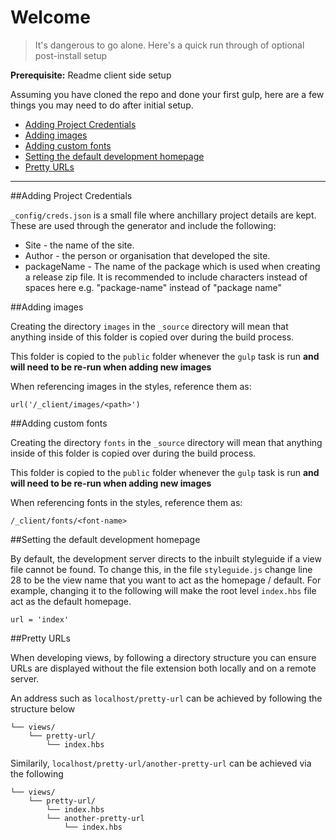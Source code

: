# Welcome

> It's dangerous to go alone. Here's a quick run through of optional post-install setup

**Prerequisite:** Readme client side setup

Assuming you have cloned the repo and done your first gulp, here are a few things you may need to do after initial setup.

* [Adding Project Credentials](#adding-project-credentials)
* [Adding images](#adding-images)
* [Adding custom fonts](#adding-custom-fonts)
* [Setting the default development homepage](#setting-the-default-development-homepage)
* [Pretty URLs](#pretty-urls)

---

##Adding Project Credentials

`_config/creds.json` is a small file where anchillary project details are kept. These are used through the generator and include the following:

* Site - the name of the site.
* Author - the person or organisation that developed the site.
* packageName - The name of the package which is used when creating a release zip file. It is recommended to include characters instead of spaces here e.g. "package-name" instead of "package name"

##Adding images

Creating the directory `images` in the `_source` directory will mean that anything inside of this folder is copied over during the build process.

This folder is copied to the `public` folder whenever the `gulp` task is run **and will need to be re-run when adding new images**

When referencing images in the styles, reference them as:  

`url('/_client/images/<path>')`

##Adding custom fonts

Creating the directory `fonts` in the `_source` directory will mean that anything inside of this folder is copied over during the build process.

This folder is copied to the `public` folder whenever the `gulp` task is run **and will need to be re-run when adding new images**

When referencing fonts in the styles, reference them as:

`/_client/fonts/<font-name>`

##Setting the default development homepage

By default, the development server directs to the inbuilt styleguide if a view file cannot be found. To change this, in the file `styleguide.js` change line 28 to be the view name that you want to act as the homepage / default. For example, changing it to the following will make the root level `index.hbs` file act as the default homepage.

```
url = 'index'
```

##Pretty URLs

When developing views, by following a directory structure you can ensure URLs are displayed without the file extension both locally and on a remote server.

An address such as `localhost/pretty-url` can be achieved by following the structure below

```
└── views/
    └── pretty-url/
        └── index.hbs
```

Similarily, `localhost/pretty-url/another-pretty-url` can be achieved via the following

```
└── views/
    └── pretty-url/
        └── index.hbs
        └── another-pretty-url
            └── index.hbs
```